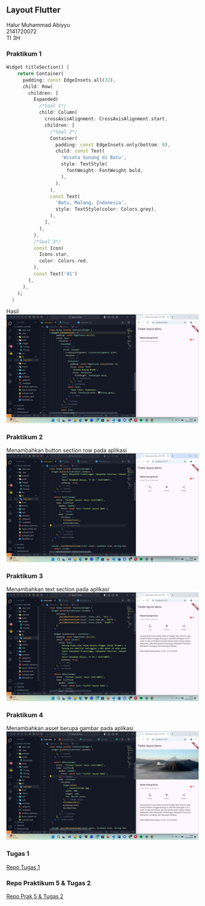 ## Layout Flutter

Halur Muhammad Abiyyu <br>
2141720072 <br>
TI 3H <br>

### Praktikum 1

```dart
Widget titleSection() {
    return Container(
      padding: const EdgeInsets.all(32),
      child: Row(
        children: [
          Expanded(
            /*Soal 1*/
            child: Column(
              crossAxisAlignment: CrossAxisAlignment.start,
              children: [
                /*Soal 2*/
                Container(
                  padding: const EdgeInsets.only(bottom: 8),
                  child: const Text(
                    'Wisata Gunung di Batu',
                    style: TextStyle(
                      fontWeight: FontWeight.bold,
                    ),
                  ),
                ),
                const Text(
                  'Batu, Malang, Indonesia',
                  style: TextStyle(color: Colors.grey),
                ),
              ],
            ),
          ),
          /*Soal 3*/
          const Icon(
            Icons.star,
            color: Colors.red,
          ),
          const Text('41')
        ],
      ),
    );
  }
```

Hasil <br>
![Screenshot Praktikum 1](Images/P1.png)
<br>

### Praktikum 2
Menambahkan button section row pada aplikasi <br>
![Screenshot Praktikum 2](Images/P2.png)

### Praktikum 3
Menambahkan text section pada aplikasi <br>
![Screenshot Praktikum 3](Images/P3.png)

### Praktikum 4
Menambahkan asset berupa gambar pada aplikasi <br>
![Screenshot Praktikum 4](Images/P4.png)

### Tugas 1
[Repo Tugas 1](https://github.com/halurabiyyu/basic_layout_flutter)

### Repo Praktikum 5 & Tugas 2
[Repo Prak 5 & Tugas 2](https://github.com/halurabiyyu/belanja)
